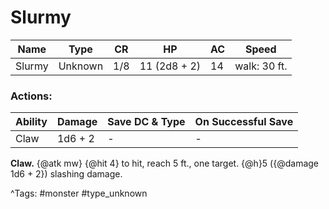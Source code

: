 # Slurmy

| Name | Type | CR | HP | AC | Speed |
|------|------|----|----|----|-------|
| Slurmy | Unknown | 1/8 | 11 (2d8 + 2) | 14 | walk: 30 ft. |

### Actions:

| Ability | Damage | Save DC & Type | On Successful Save |
|---------|--------|----------------|--------------------|
| Claw | 1d6 + 2 | - | - |


**Claw.** {@atk mw} {@hit 4} to hit, reach 5 ft., one target. {@h}5 ({@damage 1d6 + 2}) slashing damage.

^Tags: #monster #type_unknown